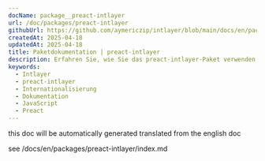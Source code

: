 ```yaml
---
docName: package__preact-intlayer
url: /doc/packages/preact-intlayer
githubUrl: https://github.com/aymericzip/intlayer/blob/main/docs/en/packages/preact-intlayer/index.md
createdAt: 2025-04-18
updatedAt: 2025-04-18
title: Paketdokumentation | preact-intlayer
description: Erfahren Sie, wie Sie das preact-intlayer-Paket verwenden
keywords:
  - Intlayer
  - preact-intlayer
  - Internationalisierung
  - Dokumentation
  - JavaScript
  - Preact
---
```


this doc will be automatically generated translated from the english doc

see /docs/en/packages/preact-intlayer/index.md
